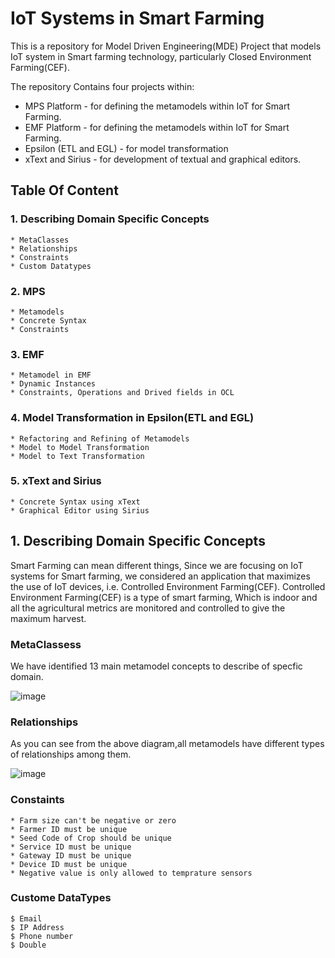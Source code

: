 # IoT Systems in Smart Farming
This is a repository for Model Driven Engineering(MDE) Project that models IoT system in Smart farming technology, particularly Closed Environment Farming(CEF).

The repository Contains four projects within:

  * MPS Platform - for defining the metamodels within IoT for Smart Farming.
  * EMF Platform -  for defining the metamodels within IoT for Smart Farming.
  * Epsilon (ETL and EGL) - for model transformation
  * xText and Sirius - for development of textual and graphical editors.

## Table Of Content
  ### 1. Describing Domain Specific Concepts
    * MetaClasses
    * Relationships
    * Constraints
    * Custom Datatypes
  ### 2. MPS
    * Metamodels
    * Concrete Syntax
    * Constraints
  ### 3. EMF
    * Metamodel in EMF
    * Dynamic Instances
    * Constraints, Operations and Drived fields in OCL
  ### 4. Model Transformation in Epsilon(ETL and EGL)
    * Refactoring and Refining of Metamodels
    * Model to Model Transformation
    * Model to Text Transformation
  ### 5. xText and Sirius
    * Concrete Syntax using xText
    * Graphical Editor using Sirius

## 1. Describing Domain Specific Concepts
Smart Farming can mean different things, Since we are focusing on IoT systems for Smart farming, we considered an application that maximizes the use of IoT devices, i.e. Controlled Environment Farming(CEF). Controlled Environment Farming(CEF) is a type of smart farming, Which is indoor and all the agricultural metrics are monitored and controlled to give the maximum harvest. 

### MetaClassess
We have identified 13 main metamodel concepts to describe of specfic domain. 

![image](https://user-images.githubusercontent.com/56352752/149790437-baa812d1-f0be-4adf-bac9-d06704225dbc.png)

### Relationships
As you can see from the above diagram,all metamodels have different types of relationships among them.

![image](https://user-images.githubusercontent.com/56352752/149663976-e324733e-de9a-4526-8aa1-6eff20638f87.png)

### Constaints
	* Farm size can't be negative or zero
	* Farmer ID must be unique
	* Seed Code of Crop should be unique
	* Service ID must be unique
	* Gateway ID must be unique
	* Device ID must be unique
	* Negative value is only allowed to temprature sensors
### Custome DataTypes
	$ Email
	$ IP Address
	$ Phone number
	$ Double

	
